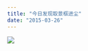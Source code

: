```yaml
---
title: "今日发现取景框进尘"
date: "2015-03-26"
---
```


![](https://furengete.files.wordpress.com/2017/07/img_4348.jpg)
